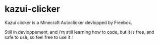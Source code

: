 # kazui-clicker
Kazui clicker is a Minecraft Autoclicker devlopped by Freebox.

Still in devloppement, and i'm still learning how to code, but it is free, and safe to use, so feel free to use it !
